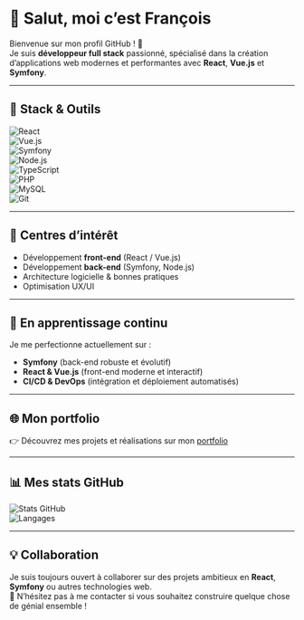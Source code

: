 # 👋 Salut, moi c’est François  

Bienvenue sur mon profil GitHub ! 🚀  
Je suis **développeur full stack** passionné, spécialisé dans la création d’applications web modernes et performantes avec **React**, **Vue.js** et **Symfony**.  

---

## 🔧 Stack & Outils  

![React](https://img.shields.io/badge/React-20232A?style=for-the-badge&logo=react&logoColor=61DAFB)  
![Vue.js](https://img.shields.io/badge/Vue.js-35495E?style=for-the-badge&logo=vue.js&logoColor=4FC08D)  
![Symfony](https://img.shields.io/badge/Symfony-000000?style=for-the-badge&logo=symfony&logoColor=white)  
![Node.js](https://img.shields.io/badge/Node.js-43853D?style=for-the-badge&logo=node.js&logoColor=white)  
![TypeScript](https://img.shields.io/badge/TypeScript-007ACC?style=for-the-badge&logo=typescript&logoColor=white)  
![PHP](https://img.shields.io/badge/PHP-777BB4?style=for-the-badge&logo=php&logoColor=white)  
![MySQL](https://img.shields.io/badge/MySQL-005C84?style=for-the-badge&logo=mysql&logoColor=white)  
![Git](https://img.shields.io/badge/Git-F05032?style=for-the-badge&logo=git&logoColor=white)  

---

## 👀 Centres d’intérêt  
- Développement **front-end** (React / Vue.js)  
- Développement **back-end** (Symfony, Node.js)  
- Architecture logicielle & bonnes pratiques  
- Optimisation UX/UI  

---

## 🌱 En apprentissage continu  
Je me perfectionne actuellement sur :  
- **Symfony** (back-end robuste et évolutif)  
- **React & Vue.js** (front-end moderne et interactif)  
- **CI/CD & DevOps** (intégration et déploiement automatisés)  

---

## 🌐 Mon portfolio  
👉 Découvrez mes projets et réalisations sur mon [portfolio](https://francois-giorgi-portfolio.netlify.app/)  

---

## 📊 Mes stats GitHub  

![Stats GitHub](https://github-readme-stats.vercel.app/api?username=tchoifr&show_icons=true&theme=radical)  
![Langages](https://github-readme-stats.vercel.app/api/top-langs/?username=tchoifr&layout=compact&theme=radical)  

---

## 💡 Collaboration  
Je suis toujours ouvert à collaborer sur des projets ambitieux en **React**, **Symfony** ou autres technologies web.  
💌 N’hésitez pas à me contacter si vous souhaitez construire quelque chose de génial ensemble !  

